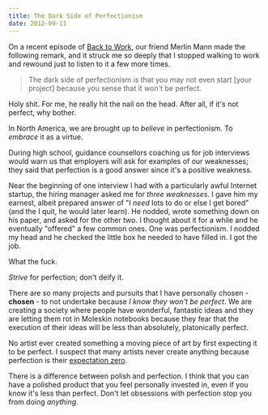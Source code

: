 ```yaml
---
title: The Dark Side of Perfectionism
date: 2012-09-11
---
```


On a recent episode of [Back to Work](http://5by5.tv/b2w/83), our friend Merlin Mann made the following remark, and it struck me so deeply that I stopped walking to work and rewound just to listen to it a few more times.

> The dark side of perfectionism is that you may not even start [your project] because you sense that it won't be perfect.

Holy shit. For me, he really hit the nail on the head. After all, if it's not perfect, why bother.

In North America, we are brought up to _believe_ in perfectionism. To _embrace_ it as a virtue.

During high school, guidance counsellors coaching us for job interviews would warn us that employers will ask for examples of our weaknesses; they said that perfection is a good answer since it's a positive weakness.

Near the beginning of one interview I had with a particularly awful Internet startup, the hiring manager asked me for _three weaknesses_. I gave him my earnest, albeit prepared answer of "I _need_ lots to do or else I get bored" (and the I quit, he would later learn). He nodded, wrote something down on his paper, and asked for the other two. I thought about it for a while and he eventually "offered" a few common ones. One was perfectionism. I nodded my head and he checked the little box he needed to have filled in. I got the job.

What the fuck.

_Strive_ for perfection; don't deify it.

There are so many projects and pursuits that I have personally chosen - **chosen** - to not undertake because _I know they won't be perfect_. We are creating a society where people have wonderful, fantastic ideas and they are letting them rot in Moleskin notebooks because they fear that the execution of their ideas will be less than absolutely, platonically perfect.

No artist ever created something a moving piece of art by first expecting it to be perfect. I suspect that many artists never create anything because perfection is their [expectation zero](http://5by5.tv/b2w/70).

There is a difference between polish and perfection. I think that you can have a polished product that you feel personally invested in, even if you know it's less than perfect. Don't let obsessions with perfection stop you from doing _anything_.
